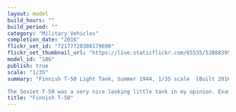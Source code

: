 ```yaml
---
layout: model
build_hours: ""
build_period: ""
category: "Military Vehicles"
completion_date: "2016"
flickr_set_id: "72177720308179690"
flickr_set_thumbnail_url: "https://live.staticflickr.com/65535/52888399815_64265b1dd1_m.jpg"
model_id: "186"
publish: true
scale: "1/35"
summary: "Finnish T-50 Light Tank, Summer 1944, 1/35 scale  [Built 2016]

The Soviet T-50 was a very nice looking little tank in my opinion. Examples captured by the Finns were up-armoured with applique plates on the turret sides. I built this model from a HobbyBoss kit. I replaced the turret and drivers hatch with aftermarket resin parts by MiniArm, used Aber gun barrels and made a few other detail improvements."
title: "Finnish T-50"
---
```




